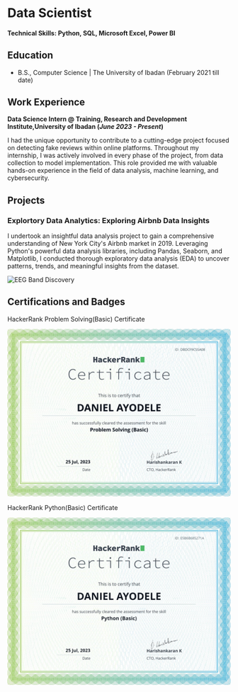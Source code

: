 # Data Scientist

#### Technical Skills: Python, SQL, Microsoft Excel, Power BI

## Education			        		
- B.S., Computer Science | The University of Ibadan (February 2021 till date)

## Work Experience
**Data Science Intern @ Training, Research and Development Institute,University of Ibadan (_June 2023 - Present_)**

I had the unique opportunity to contribute to a cutting-edge project focused on detecting fake reviews within online platforms. Throughout my internship, I was actively involved in every phase of the project, from data collection to model implementation. This role provided me with valuable hands-on experience in the field of data analysis, machine learning, and cybersecurity.

## Projects
### Explortory Data Analytics: Exploring Airbnb Data Insights
I undertook an insightful data analysis project to gain a comprehensive understanding of New York City's Airbnb market in 2019. Leveraging Python's powerful data analysis libraries, including Pandas, Seaborn, and Matplotlib, I conducted thorough exploratory data analysis (EDA) to uncover patterns, trends, and meaningful insights from the dataset.

![EEG Band Discovery](/assets/img/eeg_band_discovery.jpeg)


## Certifications and Badges
 HackerRank Problem Solving(Basic) Certificate
  
![Problem Solving(Basic) Certificate](problemsolving.png)

 HackerRank Python(Basic) Certificate
 
 ![Python(Basic) Certificate](python.png)
